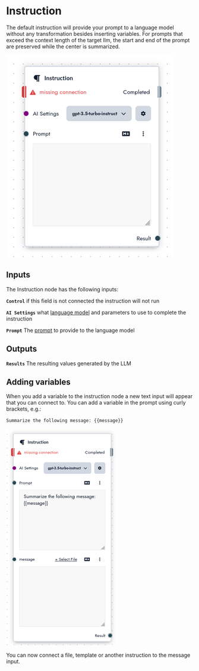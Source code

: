 # Instruction

The default instruction will provide your prompt to a language model without any transformation besides inserting variables. For prompts that exceed the context length of the target llm, the start and end of the prompt are preserved while the center is summarized.

![Instruction](./images/instruction_simple.png)

## Inputs

The Instruction node has the following inputs:

**`Control`** if this field is not connected the instruction will not run

**`AI Settings`** what [language model](/concepts/llms) and parameters to use to complete the instruction

**`Prompt`** The [prompt](/concepts/prompts) to provide to the language model

## Outputs

**`Results`** The resulting values generated by the LLM

## Adding variables

When you add a variable to the instruction node a new text input will appear that you can connect to. You can add a variable in the prompt using curly brackets, e.g.:

```
Summarize the following message: {{message}}
```

![Instruction](./images/instruction_variable.png)

You can now connect a file, template or another instruction to the message input.
